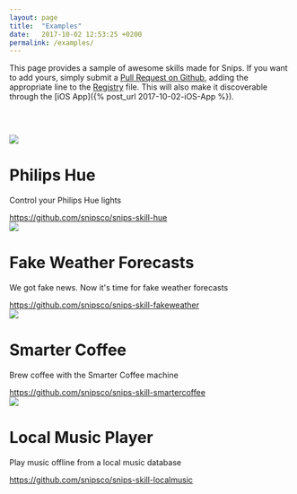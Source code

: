 ```yaml
---
layout: page
title:  "Examples"
date:   2017-10-02 12:53:25 +0200
permalink: /examples/
---
```


This page provides a sample of awesome skills made for Snips. If you want to add yours, simply submit a [Pull Request on Github](https://github.com/snipsco/snips-skills-registry/pulls), adding the appropriate line to the [Registry](https://github.com/snipsco/snips-skills-registry/blob/master/REGISTRY) file. This will also make it discoverable through the [iOS App]({% post_url 2017-10-02-iOS-App %}).

<div class="skill" style="margin-top:60px">
    <img src="{{ site.baseurl }}/images/skills/Light.png" srcset="{{ site.baseurl }}/images/skills/Light@2x.png 2x" />
    <h1>Philips Hue</h1>
    <p>Control your Philips Hue lights</p>
    <a href="https://github.com/snipsco/snips-skill-hue">https://github.com/snipsco/snips-skill-hue</a>
</div>

<div class="skill">
    <img src="{{ site.baseurl }}/images/skills/Weather.png" srcset="{{ site.baseurl }}/images/skills/Weather@2x.png 2x" />
    <h1>Fake Weather Forecasts</h1>
    <p>We got fake news. Now it's time for fake weather forecasts</p>
    <a href="https://github.com/snipsco/snips-skill-hue">https://github.com/snipsco/snips-skill-fakeweather</a>
</div>

<div class="skill">
    <img src="{{ site.baseurl }}/images/skills/Coffee.png" srcset="{{ site.baseurl }}/images/skills/Coffee@2x.png 2x" />
    <h1>Smarter Coffee</h1>
    <p>Brew coffee with the Smarter Coffee machine</p>
    <a href="https://github.com/snipsco/snips-skill-smartercoffee">https://github.com/snipsco/snips-skill-smartercoffee</a>
</div>

<div class="skill">
    <img src="{{ site.baseurl }}/images/skills/Music.png" srcset="{{ site.baseurl }}/images/skills/Music@2x.png 2x" />
    <h1>Local Music Player</h1>
    <p>Play music offline from a local music database</p>
    <a href="https://github.com/snipsco/snips-skill-localmusic">https://github.com/snipsco/snips-skill-localmusic</a>
</div>